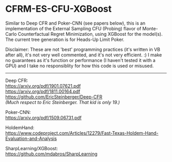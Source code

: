 # CFRM-ES-CFU-XGBoost

Similar to Deep CFR and Poker-CNN (see papers below), this is an implementation of the External Sampling CFU (Probing) flavor of Monte-Carlo Counterfactual Regret Minimization, using XGBoost for the model(s).  The current tree generation is for Heads-Up Limit Poker.  

Disclaimer:  These are not 'best' programming practices (it's written in VB after all), it's not very well commented, and it's not very efficient.  :)  I make no guarantees as it's function or performance (I haven't tested it with a GPU) and I take no responsiblity for how this code is used or misused. 

------------------------------------------------------------------

Deep CFR:<BR>
  https://arxiv.org/pdf/1901.07621.pdf<BR>
  https://arxiv.org/pdf/1811.00164.pdf<BR>
  https://github.com/EricSteinberger/Deep-CFR<BR>
  <I>(Much respect to Eric Steinberger.  That kid is only 19.)</I> <BR>

Poker-CNN:<BR>
  https://arxiv.org/pdf/1509.06731.pdf

HoldemHand:<BR>
  https://www.codeproject.com/Articles/12279/Fast-Texas-Holdem-Hand-Evaluation-and-Analysis

SharpLearning/XGBoost:<BR>
  https://github.com/mdabros/SharpLearning
